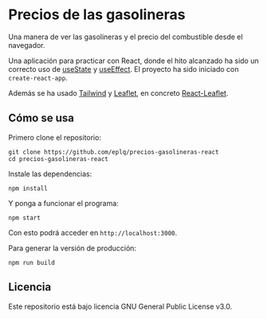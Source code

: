 # Precios de las gasolineras

Una manera de ver las gasolineras y el precio del combustible desde el navegador.

Una aplicación para practicar con React, donde el hito alcanzado ha sido un correcto uso de [useState](https://reactjs.org/docs/hooks-state.html) y [useEffect](https://reactjs.org/docs/hooks-effect.html).
El proyecto ha sido iniciado con `create-react-app`.

Además se ha usado [Tailwind](https://tailwindcss.com/) y [Leaflet](https://leafletjs.com/), en concreto [React-Leaflet](https://react-leaflet.js.org/).

## Cómo se usa

Primero clone el repositorio:

```
git clone https://github.com/eplq/precios-gasolineras-react
cd precios-gasolineras-react
```

Instale las dependencias:

```
npm install
```

Y ponga a funcionar el programa:

```
npm start
```

Con esto podrá acceder en `http://localhost:3000`.

Para generar la versión de producción:

```
npm run build
```

## Licencia

Este repositorio está bajo licencia GNU General Public License v3.0.
